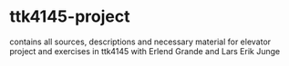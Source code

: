 # ttk4145-project
contains all sources, descriptions and necessary material for elevator project and exercises in ttk4145
with Erlend Grande and Lars Erik Junge
